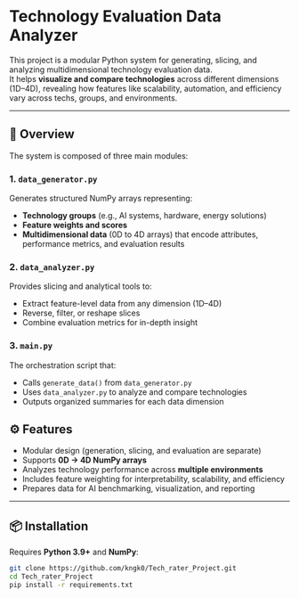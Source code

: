 # Technology Evaluation Data Analyzer

This project is a modular Python system for generating, slicing, and analyzing multidimensional technology evaluation data.  
It helps **visualize and compare technologies** across different dimensions (1D–4D), revealing how features like scalability, automation, and efficiency vary across techs, groups, and environments.

---

## 🧠 Overview

The system is composed of three main modules:

### 1. `data_generator.py`
Generates structured NumPy arrays representing:
- **Technology groups** (e.g., AI systems, hardware, energy solutions)
- **Feature weights and scores**
- **Multidimensional data** (0D to 4D arrays) that encode attributes, performance metrics, and evaluation results
 
### 2. `data_analyzer.py`
Provides slicing and analytical tools to: 
- Extract feature-level data from any dimension (1D–4D)
- Reverse, filter, or reshape slices
- Combine evaluation metrics for in-depth insight

### 3. `main.py`
The orchestration script that:
- Calls `generate_data()` from `data_generator.py`
- Uses `data_analyzer.py` to analyze and compare technologies
- Outputs organized summaries for each data dimension

## ⚙️ Features

- Modular design (generation, slicing, and evaluation are separate)
- Supports **0D → 4D NumPy arrays**
- Analyzes technology performance across **multiple environments**
- Includes feature weighting for interpretability, scalability, and efficiency
- Prepares data for AI benchmarking, visualization, and reporting

---

## 📦 Installation

Requires **Python 3.9+** and **NumPy**:

```bash
git clone https://github.com/kngk0/Tech_rater_Project.git
cd Tech_rater_Project
pip install -r requirements.txt
